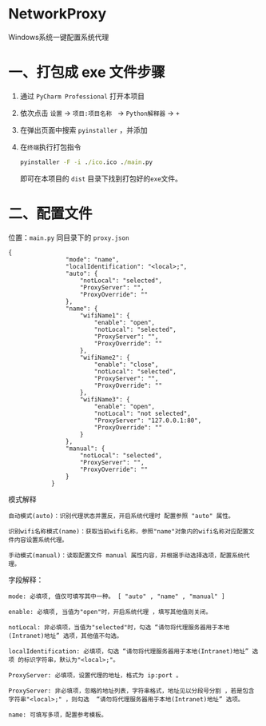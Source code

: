 # NetworkProxy
Windows系统一键配置系统代理

# 一、打包成 exe 文件步骤

1. 通过 `PyCharm Professional` 打开本项目

2. 依次点击 `设置` -> `项目:项目名称 ` -> `Python解释器` -> `+`

3. 在弹出页面中搜索 `pyinstaller` ，并添加

4. 在`终端`执行打包指令

   ```cmd
   pyinstaller -F -i ./ico.ico ./main.py
   ```

   即可在本项目的 `dist` 目录下找到打包好的`exe`文件。

# 二、配置文件

位置：`main.py` 同目录下的 `proxy.json`

```
{
                "mode": "name",
                "localIdentification": "<local>;",
                "auto": {
                    "notLocal": "selected",
                    "ProxyServer": "",
                    "ProxyOverride": ""
                },
                "name": {
                    "wifiName1": {
                        "enable": "open",
                        "notLocal": "selected",
                        "ProxyServer": "",
                        "ProxyOverride": ""
                    },
                    "wifiName2": {
                        "enable": "close",
                        "notLocal": "selected",
                        "ProxyServer": "",
                        "ProxyOverride": ""
                    },
                    "wifiName3": {
                        "enable": "open",
                        "notLocal": "not selected",
                        "ProxyServer": "127.0.0.1:80",
                        "ProxyOverride": ""
                    }
                },
                "manual": {
                    "notLocal": "selected",
                    "ProxyServer": "",
                    "ProxyOverride": ""
                }
            }
```

模式解释

```
自动模式(auto)：识别代理状态并置反，开启系统代理时 配置参照 "auto" 属性。

识别wifi名称模式(name)：获取当前wifi名称，参照"name"对象内的wifi名称对应配置文件内容设置系统代理。

手动模式(manual)：读取配置文件 manual 属性内容，并根据手动选择选项，配置系统代理。
```



字段解释：

```
mode: 必填项, 值仅可填写其中一种。 [ "auto" , "name" , "manual" ]

enable: 必填项, 当值为"open"时，开启系统代理 ，填写其他值则关闭。

notLocal: 非必填项，当值为"selected"时，勾选 “请勿将代理服务器用于本地(Intranet)地址” 选项，其他值不勾选。

localIdentification: 必填项，勾选 “请勿将代理服务器用于本地(Intranet)地址” 选项 的标识字符串，默认为"<local>;"。

ProxyServer: 必填项，设置代理的地址，格式为 ip:port 。

ProxyServer: 非必填项，忽略的地址列表，字符串格式，地址见以分段号分割 ，若是包含字符串"<local>;" ，则勾选  “请勿将代理服务器用于本地(Intranet)地址” 选项。

name: 可填写多项，配置参考模板。
```

